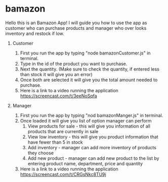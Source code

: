 # bamazon

Hello this is an Bamazon App! I will guide you how to use the app as customer who can purchase products and manager who over looks inventory and restock if low.

1. Customer
	1. First you run the app by typing "node bamazonCustomer.js" in terminal.
	2. Type in the id of the product you want to purchase.
	3. Next the quantity. (Make sure to check the quantity, if entered less than stock it will give you an error)
	4. Once both are selected it will give you the total amount needed to purchase.
	5. Here is a link to a video running the application https://screencast.com/t/3eeNoSqfa

2. Manager
	1. First you run the app by typing "nod bamazonManger.js" in terminal.
	2. Once loaded it will give you list of option manager can perform 
		1. View products for sale - this will give you information of all products that are currently in sale
		2. View low inventory - this will give you product information that have fewer than 5 in stock 
		3. Add inventory - manager can add more inventory of products they choose 
		4. Add new product - manager can add new product to the list by entering product name, department, price and quantity
	3. Here is a link to a video running the application https://screencast.com/t/CRGsNkc8TU9j
